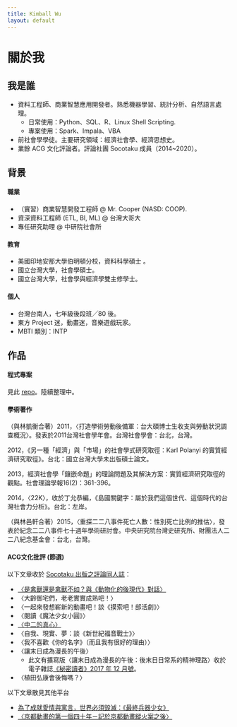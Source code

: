 ```yaml
---
title: Kimball Wu
layout: default
---
```

# 關於我

## 我是誰

- 資料工程師、商業智慧應用開發者。熟悉機器學習、統計分析、自然語言處理。
  - 日常使用：Python、SQL、R、Linux Shell Scripting. 
  - 專案使用：Spark、Impala、VBA
- 前社會學學徒。主要研究領域：經濟社會學、經濟思想史。
- 業餘 ACG 文化評論者。評論社團 Socotaku 成員（2014~2020）。

## 背景

#### 職業

- （實習）商業智慧開發工程師 @ Mr. Cooper (NASD: COOP). 
- 資深資料工程師 (ETL, BI, ML) @ 台灣大哥大
- 專任研究助理  @ 中研院社會所

#### 教育

- 美國印地安那大學伯明頓分校，資料科學碩士 。
- 國立台灣大學，社會學碩士。
- 國立台灣大學，社會學與經濟學雙主修學士。

#### 個人

- 台灣台南人，七年級後段班╱80 後。
- 東方 Project 迷，動畫迷，音樂遊戲玩家。
- MBTI 類別：INTP

## 作品

#### 程式專案

見此 [repo](https://github.com/kimballXD/portofolio)。陸續整理中。

#### 學術著作

（與林凱衡合著）2011，〈打造學術勞動後備軍：台大碩博士生收支與勞動狀況調查概況〉。發表於2011台灣社會學年會。台灣社會學會：台北，台灣。

2012，《另一種「經濟」與「市場」的社會學式研究取徑：Karl Polanyi 的實質經濟研究取徑》。台北：國立台灣大學未出版碩士論文。

2013，經濟社會學「鑲嵌命題」的理論問題及其解決方案：實質經濟研究取徑的觀點。社會理論學報16(2)：361-396。

2014，〈22K〉，收於丁允恭編，《島國關鍵字：屬於我們這個世代、這個時代的台灣社會力分析》。台北：左岸。

（與林邑軒合著）2015，〈重探二二八事件死亡人數：性別死亡比例的推估〉，發表於紀念二二八事件七十週年學術研討會。中央研究院台灣史研究所、財團法人二二八紀念基金會：台北，台灣。

#### ACG文化批評 (節選)

以下文章收於 [Socotaku 出版之評論同人誌](https://medium.com/socotaku/socotaku-%E8%88%87%E4%BD%9C%E5%93%81%E7%B0%A1%E4%BB%8B-678ac4fe937e)：

- [〈是禽獸還是禽獸不如？與《動物化的後現代》對話〉](https://medium.com/socotaku/%E6%98%AF%E7%A6%BD%E7%8D%B8%E9%82%84%E6%98%AF%E7%A6%BD%E7%8D%B8%E4%B8%8D%E5%A6%82-%E8%88%87-%E5%8B%95%E7%89%A9%E5%8C%96%E7%9A%84%E5%BE%8C%E7%8F%BE%E4%BB%A3-%E5%B0%8D%E8%A9%B1-4d34927ed5b5?source=---------7------------------) 
- 〈大齡御宅們，老老實實成熟吧！〉
- 〈一起來發想嶄新的動畫吧！談《摸索吧！部活劇》〉
- 〈閱讀《魔法少女小圓》〉
- [〈中二的真心〉](http://socotaku.logdown.com/posts/737517-two-new-magazine)
- 〈自我、現實、夢：談《新世紀福音戰士》〉
- 〈我不喜歡《你的名字》（而且我有很好的理由）〉 
- 〈讓末日成為漫長的午後〉
  - 此文有擴寫版〈讓末日成為漫長的午後：後末日日常系的精神理路〉收於電子雜誌[《秘密讀者》2017 年 12 月號](https://readmoo.com/book/220078847000101)。
- 〈植田弘康會後悔嗎？〉

以下文章散見其他平台

- [為了成就愛情與寓言，世界必須毀滅：《最終兵器少女》](https://www.facebook.com/notes/chun-sheng-kimball-wu/%E7%82%BA%E4%BA%86%E6%88%90%E5%B0%B1%E6%84%9B%E6%83%85%E8%88%87%E5%AF%93%E8%A8%80%E4%B8%96%E7%95%8C%E5%BF%85%E9%A0%88%E6%AF%80%E6%BB%85%E6%9C%80%E7%B5%82%E5%85%B5%E5%99%A8%E5%B0%91%E5%A5%B3/1531637083528432/)
- [〈京都動畫的第一個四十年－記於京都動畫縱火案之後〉](https://medium.com/socotaku/%E4%BA%AC%E9%83%BD%E5%8B%95%E7%95%AB%E7%9A%84%E7%AC%AC%E4%B8%80%E5%80%8B%E5%9B%9B%E5%8D%81%E5%B9%B4-%E8%A8%98%E6%96%BC%E4%BA%AC%E9%83%BD%E5%8B%95%E7%95%AB%E7%B8%B1%E7%81%AB%E6%A1%88%E4%B9%8B%E5%BE%8C-a5467d851715) 

